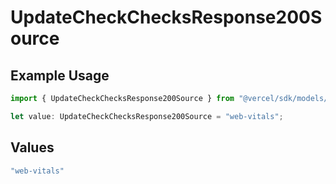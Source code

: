 # UpdateCheckChecksResponse200Source

## Example Usage

```typescript
import { UpdateCheckChecksResponse200Source } from "@vercel/sdk/models/operations";

let value: UpdateCheckChecksResponse200Source = "web-vitals";
```

## Values

```typescript
"web-vitals"
```
